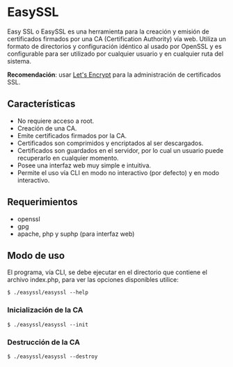 EasySSL
=======

Easy SSL o EasySSL es una herramienta para la creación y emisión de certificados
firmados por una CA (Certification Authority) vía web. Utiliza un formato de
directorios y configuración idéntico al usado por OpenSSL y es configurable para
ser utilizado por cualquier usuario y en cualquier ruta del sistema.

**Recomendación**: usar [Let's Encrypt](https://letsencrypt.org) para la administración de certificados SSL.

Características
---------------

- No requiere acceso a root.
- Creación de una CA.
- Emite certificados firmados por la CA.
- Certificados son comprimidos y encriptados al ser descargados.
- Certificados son guardados en el servidor, por lo cual un usuario puede
recuperarlo en cualquier momento.
- Posee una interfaz web muy simple e intuitiva.
- Permite el uso vía CLI en modo no interactivo (por defecto) y en modo
interactivo.

Requerimientos
--------------

- openssl
- gpg
- apache, php y suphp (para interfaz web)

Modo de uso
-----------

El programa, vía CLI, se debe ejecutar en el directorio que contiene el archivo
index.php, para ver las opciones disponibles utilice:

	$ ./easyssl/easyssl --help

### Inicialización de la CA

	$ ./easyssl/easyssl --init

### Destrucción de la CA

	$ ./easyssl/easyssl --destroy
